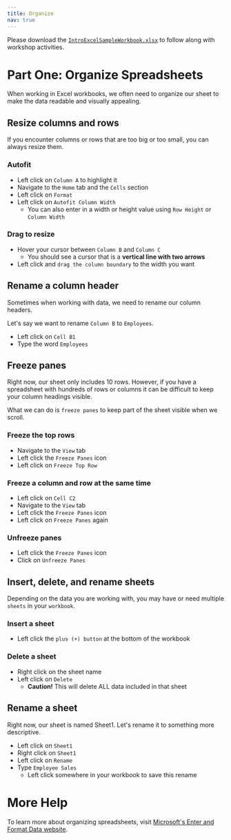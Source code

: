 ```yaml
---
title: Organize
nav: true
---
```

Please download the <a href="images/IntroExcelSampleWorkbook.xlsx" target="_blank">`IntroExcelSampleWorkbook.xlsx`</a> to follow along with workshop activities.

# Part One: Organize Spreadsheets

When working in Excel workbooks, we often need to organize our sheet to make the data readable and visually appealing.

## Resize columns and rows
If you encounter columns or rows that are too big or too small, you can always resize them.

### Autofit
* Left click on `Column A` to highlight it
* Navigate to the `Home` tab and the `Cells` section
* Left click on `Format`
* Left click on `Autofit Column Width`
  * You can also enter in a width or height value using `Row Height` or `Column Width`

### Drag to resize
* Hover your cursor between `Column B` and `Column C`
  * You should see a cursor that is a **vertical line with two arrows**
* Left click and `drag the column boundary` to the width you want

## Rename a column header
Sometimes when working with data, we need to rename our column headers.

Let's say we want to rename `Column B` to `Employees`.
* Left click on `Cell B1`  
* Type the word `Employees`

## Freeze panes
Right now, our sheet only includes 10 rows. However, if you have a spreadsheet with hundreds of rows or columns it can be difficult to keep your column headings visible.

What we can do is `freeze panes` to keep part of the sheet visible when we scroll.

### Freeze the top rows
* Navigate to the `View` tab
* Left click the `Freeze Panes` icon
* Left click on `Freeze Top Row`

### Freeze a column and row at the same time
* Left click on `Cell C2`
* Navigate to the `View` tab
* Left click the `Freeze Panes` icon
* Left click on `Freeze Panes` again

### Unfreeze panes
* Left click the `Freeze Panes` icon
* Click on `Unfreeze Panes`

## Insert, delete, and rename sheets
Depending on the data you are working with, you may have or need multiple `sheets` in your `workbook`.

### Insert a sheet
 * Left click the `plus (+) button` at the bottom of the workbook
 
### Delete a sheet
* Right click on the sheet name
* Left click on `Delete`
  * **Caution!** This will delete ALL data included in that sheet

## Rename a sheet
Right now, our sheet is named Sheet1. Let's rename it to something more descriptive.

* Left click on `Sheet1`
* Right click on `Sheet1`
* Left click on `Rename`
* Type `Employee Sales`
  * Left click somewhere in your workbook to save this rename

# More Help

To learn more about organizing spreadsheets, visit <a href="https://support.office.com/en-us/article/enter-and-format-data-fef13169-0a84-4b92-a5ab-d856b0d7c1f7?ui=en-US&rs=en-US&ad=US#ID0EAABAAA=Layout" target="_blank">Microsoft's Enter and Format Data website</a>.